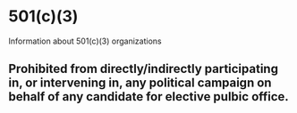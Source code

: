 # 501(c)(3)
Information about 501(c)(3) organizations

## Prohibited from directly/indirectly participating in, or intervening in, any political campaign on behalf of any candidate for elective pulbic office.
